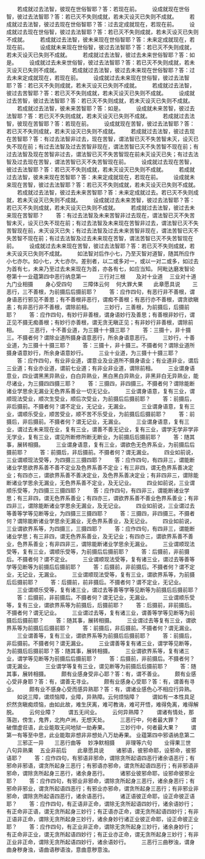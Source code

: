 <!-- { "loadSidebar": true } -->
　　若成就过去法智，彼现在世俗智耶？答：若现在前。
　　设成就现在世俗智，彼过去法智耶？答：若已灭不失则成就，若未灭设灭已失则不成就。
　　若成就过去法智，彼过去现在世俗智耶？答：过去定成就现在，若现在前。
　　设成就过去现在世俗智，彼过去法智耶？答：若已灭不失则成就，若未灭设灭已失则不成就。
　　若成就过去法智，彼未来现在世俗智耶？答：未来定成就现在，若现在前。
　　设成就未来现在世俗智，彼过去法智耶？答：若已灭不失则成就，若未灭设灭已失则不成就。
　　若成就过去法智，彼过去未来世俗智耶？答：如是。
　　设成就过去未来世俗智，彼过去法智耶？答：若已灭不失则成就，若未灭设灭已失则不成就。
　　若成就过去法智，彼过去未来现在世俗智耶？答：过去未来定成就现在，若现在前。
　　设成就过去未来现在世俗智，彼过去法智耶？答：若已灭不失则成就，若未灭设灭已失则不成就。
　　若成就过去法智，彼过去苦智耶？答：若已灭不失则成就，若未灭设灭已失则不成就。
　　设成就过去苦智，彼过去法智耶？答：若已灭不失则成就，若未灭设灭已失则不成就。
　　若成就过去法智，彼未来苦智耶？答：如是。
　　设成就未来苦智，彼过去法智耶？答：若已灭不失则成就，若未灭设灭已失则不成就。
　　若成就过去法智，彼现在苦智耶？答：若现在前。
　　设成就现在苦智，彼过去法智耶？答：若已灭不失则成就，若未灭设灭已失则不成就。
　　若成就过去法智，彼过去现在苦智耶？答：有过去法智非过去，现在苦智，谓法智已灭不失苦智未灭，设灭已失不现在前；有过去法智及过去苦智非现在，谓法苦智已灭不失苦智不现在前；有过去法智及现在苦智非过去，谓法智已灭不失苦智现在前未灭设灭已失；有过去法智及过去现在苦智，谓法苦智已灭不失苦智现在前。
　　设成就过去现在苦智，彼过去法智耶？答：若已灭不失则成就，若未灭设灭已失则不成就。
　　若成就过去法智，彼未来现在苦智耶？答：未来定成就现在，若现在前。
　　设成就未来现在苦智，彼过去法智耶？答：若已灭不失则成就，若未灭设灭已失则不成就。
　　若成就过去法智，彼过去未来苦智耶？答：未来定成就过去。若已灭不失则成就，若未灭设灭已失则不成就。
　　设成就过去未来苦智，彼过去法智耶？答：若已灭不失则成就，若未灭设灭已失则不成就。
　　若成就过去法智，彼过去未来现在苦智耶？
　　答：有过去法智及未来苦智非过去现在，谓法智已灭不失苦智未灭，设灭已失不现在前；有过去法智及未来现在苦智非过去，谓法智已灭不失苦智现在前，未灭设灭已失；有过去法智及过去未来苦智非现在，谓法苦智已灭不失苦智不现在前；有过去法智及过去未来现在苦智，谓法苦智已灭不失苦智现在前。
　　设成就过去未来现在苦智，彼过去法智耶？答：若已灭不失则成就，若未灭设灭已失则不成就。
　　如法智对后作小七，乃至灭智对道智，随其所应作小七亦尔。如小七，大七亦尔。差别者，以二或多对一，或以一对二或多，如过去为首有七，未来乃至过去未来现在为首，亦各有七，如应当知。
阿毗达磨发智论卷第十一业蕴第四中恶行纳息第一
　　三行对三根　　及对十业道
　三业对十道　　九门业相摄
　　身心受四句　　三障体云何
　何大罪大果　　此章愿具说
　　三恶行，三不善根，为前摄后后摄前耶？
　　答：应作四句，有恶行非不善根，谓身语恶行邪见不善思；有不善根非恶行，谓痴不善根；有恶行亦不善根，谓贪欲瞋恚；有非恶行非不善根，谓除前相。
　　三妙行，三善根，为前摄后，后摄前耶？
　　答：应作四句，有妙行非善根，谓身语妙行及善思；有善根非妙行，谓正见不摄无痴善根；有妙行亦善根，谓无贪无瞋正见；有非妙行非善根，谓除前相。
　　三恶行，十不善业道，为三摄十十摄三耶？
　　答：三摄十，非十摄三。不摄者何？谓除业道所摄身语意恶行，所余身语意恶行。
　　三妙行，十善业道，为三摄十十摄三耶？
　　答：三摄十，非十摄三。不摄者何？谓除业道所摄身语意妙行，所余身语意妙行。
　　三业十业道，为三摄十十摄三耶？
　　答：应作四句，有业非业道，谓意业及业道所不摄身语业；有业道非业，谓后三业道；有业亦业道，谓前七业道；有非业非业道，谓除前相。
　　三业谓身语意业，四业谓黑黑异熟业，白白异熟业，黑白黑白异熟业，非黑非白无异熟业，能尽诸业，为三摄四四摄三耶？
　　答：三摄四，非四摄三。不摄者何？谓除能断诸业学思余无漏业无色界系善业一切无记业。
　　三业谓身语意，复有三业，谓顺现法受业，顺次生受业，顺后次受业，为前摄后后摄前耶？
　　答：前摄后，非后摄前。不摄者何？谓不定业，无记业，无漏业。
　　三业谓身语意，复有三业，谓顺乐受业，顺苦受业，顺不苦不乐受业，为前摄后后摄前耶？
　　答：前摄后，非后摄前。不摄者何？谓无记业，无漏业。
　　三业谓身语意，复有三业，谓过去未来现在业，复有三业，谓善不善无记业，复有三业，谓学无学非学非无学业，复有三业，谓见所断修所断无断业，为前摄后后摄前耶？
　　答：随其事，展转相摄。
　　三业谓身语意，复有三业，谓欲色无色界系业，为前摄后后摄前耶？
　　答：前摄后，非后摄前。不摄者何？谓无漏业。
　　四业如前说，三业谓顺现法受等，为四摄三三摄四耶？
　　答：应作四句，有四非三，谓能断诸业学思欲界系善不善不定业及色界系善不定业；有三非四，谓无色界系善决定业；有四亦三，谓欲界系善不善决定业，及色界系善决定业；有非四非三，谓除能断诸业学思余无漏业，无色界系善不定业，及无记业。
　　四业如前说，三业谓顺乐受等，为四摄三三摄四耶？
　　答：应作四句，有四非三，谓能断诸业学思；有三非四，谓无色界系善业；有四亦三，谓欲界系善不善业色界系善业；有非四非三，谓除能断诸业学思余无漏业，及无记业。
　　四业如前说，三业谓过去等善等学等见断等业，为四摄三三摄四耶？
　　答：三摄四，非四摄三。不摄者何？谓除能断诸业学思余无漏业，无色界系善业，及无记业。
　　四业如前说，三业谓欲界系等，为四摄三，三摄四耶？
　　答：应作四句，有四非三，谓能断诸业学思；有三非四，谓无色界系善业，及无记业；有四亦三，谓欲界系善不善业，色界系善业；有非四非三，谓除能断诸业学思余无漏业。
　　三业谓顺现法受等，复有三业，谓顺乐受等，为前摄后后摄前耶？
　　答：后摄前，非前摄后。不摄者何？谓不定业。
　　三业谓顺现法受等，复有诸三业，谓过去等善等学等见断等为前摄后后摄前耶？
　　答：后摄前，非前摄后。不摄者何？谓不定业，无记业，无漏业。
　　三业谓顺现法受等，复有三业，谓欲界系等，为前摄后后摄前耶？
　　答：后摄前，前非摄后。不摄者何？谓不定业，无记业。
　　三业谓顺乐受等，复有诸三业，谓过去等善等学等见断等为前摄后后摄前耶？
　　答：后摄前，非前摄后。不摄者何？谓无记业，无漏业。
　　三业谓顺乐受等，复有三业，谓欲界系等为前摄后，后摄前耶？
　　答：后摄前，非前摄后。不摄者何？谓无记业。
　　三业谓过去等，复有诸三业，谓善等学等见断等为前摄后后摄前耶？
　　答：随其事，展转相摄。
　　三业谓过去等复有三业，谓欲界系等为前摄后后摄前耶？
　　答：前摄后，非后摄前。不摄者何？谓无漏业。
　　三业谓善等，复有三业，谓欲界系等为前摄后后摄前耶？
　　答：前摄后，非后摄前。不摄者何？谓无漏业。
　　三业谓善等复有诸三业，谓学等见断等，为前摄后后摄前耶？答：随其事，展转相摄。
　　三业谓欲界系等，复有诸三业，谓学等见断等为前摄后后摄前耶？
　　答：后摄前，非前摄后。不摄者何？谓无漏业。
　　三业谓学等复有三业，谓见断等为前摄后后摄前耶？
　　答：随其事，展转相摄。
　　颇有业感身受非心耶？答：有，谓不善业。
　　颇有业感心受非身耶？答：有，谓善无寻业。
　　颇有业感身心受耶？答：有，谓善有寻业。
　　颇有业不感身心受而感异熟耶？答：有，谓诸业感色心不相应行异熟。
　　如说三障，谓烦恼障，业障，异熟障。云何烦恼障？
　　谓如有一本性具足炽然贪瞋痴烦恼，由如此故，难生厌离，难可教诲，难可开悟，难得免离，难得解脱。
　　云何业障？
　　谓五无间业。
　　云何异熟障？
　　谓诸有情处，那落迦，傍生，鬼界，北拘卢洲，无想天处。
　　三恶行中，何者最大罪？
　　谓破僧虚诳语，此业能取无间地狱一劫寿果。
　　三妙行中，何者最大果？
　　谓第一有等至中思，此业能取非想非非想处八万劫寿果。
业蕴第四中邪语纳息第二
　　三邪正一异　　三恶行曲等
　妙净默相摄　　非理等六句
　　业得果三世　　八句异熟果
　五业非前后　　此章愿具说
　　诸邪语，彼邪命耶，设邪命，彼邪语耶？
　　答：应作四句，有邪语非邪命，谓除贪所起语四恶行诸余语恶行；有邪命非邪语，谓贪所起身三恶行；有邪语亦邪命，谓贪所起语四恶行；有非邪语非邪命，谓除贪所起身三恶行，诸余身恶行。
　　诸邪业彼邪命耶，设邪命彼邪业耶？
　　答：应作四句，有邪业非邪命，谓除贪所起身三恶行，诸余身恶行；有邪命非邪业，谓贪所起语四恶行；有邪业亦邪命，谓贪所起身三恶行；有非邪业非邪命，谓除贪所起语四恶行，诸余语恶行。
　　诸正语彼正命耶，设正命彼正语耶？
　　答：应作四句，有正语非正命，谓除无贪所起语四妙行，诸余语妙行；有正命非正语，谓无贪所起身三妙行；有正语亦正命，谓无贪所起语四妙行；有非正语非正命，谓除无贪所起身三妙行，诸余身妙行诸正业彼正命耶，设正命彼正业耶？
　　答：应作四句，有正业非正命，谓除无贪所起身三妙行，诸余身妙行；有正命非正业，谓无贪所起语四妙行；有正业亦正命，谓无贪所起身三妙行；有非正业非正命，谓除无贪所起语四妙行，诸余语妙行。
　　三恶行三曲秽浊，谓身曲身秽身浊，语曲语秽语浊，意曲意秽意浊。
